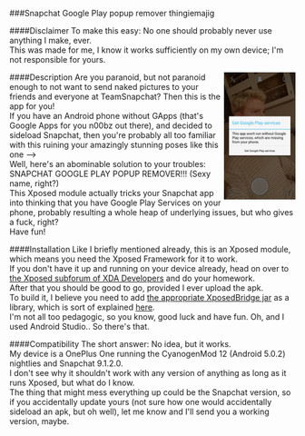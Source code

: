 ###Snapchat Google Play popup remover thingiemajig


####Disclaimer
To make this easy: No one should probably never use anything I make, ever.<br>
This was made for me, I know it works sufficiently on my own device; I'm not responsible for yours.


####Description
<img src="https://raw.githubusercontent.com/LumenTeun/SnapchatPopupRemover/master/ruinedsexyselfie.png" width="25%" align="right">
Are you paranoid, but not paranoid enough to not want to send naked pictures to your friends and everyone at TeamSnapchat? Then this is the app for you!<br>
If you have an Android phone without GApps (that's Google Apps for you n00bz out there), and decided to sideload Snapchat, then you're probably all too familiar with this ruining your amazingly stunning poses like this one --><br>
Well, here's an abominable solution to your troubles: SNAPCHAT GOOGLE PLAY POPUP REMOVER!!! (Sexy name, right?)<br>
This Xposed module actually tricks your Snapchat app into thinking that you have Google Play Services on your phone, probably resulting a whole heap of underlying issues, but who gives a fuck, right?<br>
Have fun!


####Installation
Like I briefly mentioned already, this is an Xposed module, which means you need the Xposed Framework for it to work.<br>
If you don't have it up and running on your device already, head on over to [the Xposed subforum of XDA Developers](http://forum.xda-developers.com/xposed) and do your homework.<br>
After that you should be good to go, provided I ever upload the apk.<br>
To build it, I believe you need to add [the appropriate XposedBridge jar](http://forum.xda-developers.com/attachment.php?attachmentid=3164199&d=1423860398) as a library, which is sort of explained [here](https://github.com/rovo89/XposedBridge/wiki/Development-tutorial#xposedbridgeapijar).<br>
I'm not all too pedagogic, so you know, good luck and have fun.
Oh, and I used Android Studio.. So there's that.


####Compatibility
The short answer: No idea, but it works.<br>
My device is a OnePlus One running the CyanogenMod 12 (Android 5.0.2) nightlies and Snapchat 9.1.2.0.<br>
I don't see why it shouldn't work with any version of anything as long as it runs Xposed, but what do I know.<br>
The thing that might mess everything up could be the Snapchat version, so if you accidentally update yours (not sure how one would accidentally sideload an apk, but oh well), let me know and I'll send you a working version, maybe.
